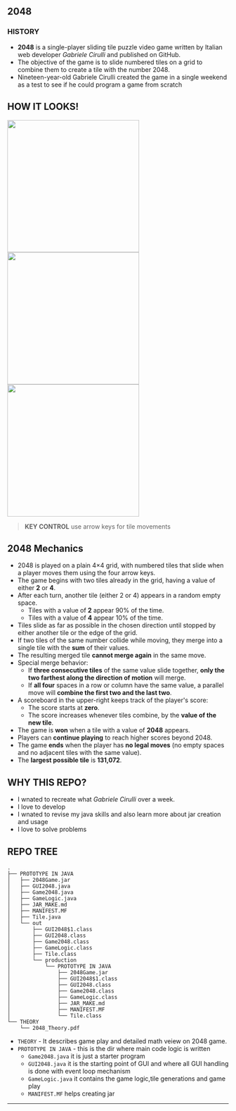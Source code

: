 ## 2048
### HISTORY
- **2048** is a single-player sliding tile puzzle video game written by Italian web developer *Gabriele Cirulli* and published on GitHub.
- The objective of the game is to slide numbered tiles on a grid to combine them to create a tile with the number 2048.
- Nineteen-year-old Gabriele Cirulli created the game in a single weekend as a test to see if he could program a game from scratch
## HOW IT LOOKS!
<img src="https://github.com/user-attachments/assets/9d6103b0-f209-461b-8409-790ad7cb62b4" width="300"/>
<img src="https://github.com/user-attachments/assets/fdcce47a-d25a-4e3c-a099-00b95ecc3c5b" width="300"/>
<img src="https://github.com/user-attachments/assets/83e39dc8-f9e0-4e62-95b3-57772add5847" width="300"/>

> **KEY CONTROL** use arrow keys for tile movements


## 2048 Mechanics
- 2048 is played on a plain 4×4 grid, with numbered tiles that slide when a player moves them using the four arrow keys.
- The game begins with two tiles already in the grid, having a value of either **2** or **4**.
- After each turn, another tile (either 2 or 4) appears in a random empty space.
  - Tiles with a value of **2** appear 90% of the time.
  - Tiles with a value of **4** appear 10% of the time.
- Tiles slide as far as possible in the chosen direction until stopped by either another tile or the edge of the grid.
- If two tiles of the same number collide while moving, they merge into a single tile with the **sum** of their values.
- The resulting merged tile **cannot merge again** in the same move.
- Special merge behavior:
  - If **three consecutive tiles** of the same value slide together, **only the two farthest along the direction of motion** will merge.
  - If **all four** spaces in a row or column have the same value, a parallel move will **combine the first two and the last two**.
- A scoreboard in the upper-right keeps track of the player's score:
  - The score starts at **zero**.
  - The score increases whenever tiles combine, by the **value of the new tile**.
- The game is **won** when a tile with a value of **2048** appears.
- Players can **continue playing** to reach higher scores beyond 2048.
- The game **ends** when the player has **no legal moves** (no empty spaces and no adjacent tiles with the same value).
- The **largest possible tile** is **131,072**.

## WHY THIS REPO?

- I wnated to recreate what *Gabriele Cirulli* over  a week.
- I love to develop
- I wnated to revise my java skills and also learn more about jar creation and usage
- I love to solve problems

## REPO TREE
```
.
├── PROTOTYPE IN JAVA
│   ├── 2048Game.jar
│   ├── GUI2048.java
│   ├── Game2048.java
│   ├── GameLogic.java
│   ├── JAR_MAKE.md
│   ├── MANIFEST.MF
│   ├── Tile.java
│   └── out
│       ├── GUI2048$1.class
│       ├── GUI2048.class
│       ├── Game2048.class
│       ├── GameLogic.class
│       ├── Tile.class
│       └── production
│           └── PROTOTYPE IN JAVA
│               ├── 2048Game.jar
│               ├── GUI2048$1.class
│               ├── GUI2048.class
│               ├── Game2048.class
│               ├── GameLogic.class
│               ├── JAR_MAKE.md
│               ├── MANIFEST.MF
│               └── Tile.class
└── THEORY
    └── 2048_Theory.pdf
```
- `THEORY` - It describes game play and detailed math veiew on 2048 game.
- `PROTOTYPE IN JAVA` - this is the dir where main code logic is written
  - `Game2048.java` it is just a starter program
  - `GUI2048.java` it is the starting point of GUI and where all GUI handling is done with event loop mechanism
  - `GameLogic.java` it contains the game logic,tile generations and game play
  - `MANIFEST.MF` helps creating jar
---

